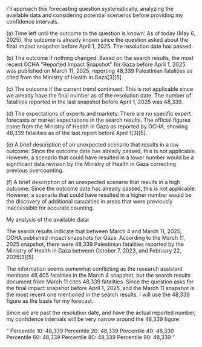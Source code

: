 I'll approach this forecasting question systematically, analyzing the available data and considering potential scenarios before providing my confidence intervals.

(a) Time left until the outcome to the question is known:
As of today (May 6, 2025), the outcome is already known since the question asked about the final impact snapshot before April 1, 2025. The resolution date has passed.

(b) The outcome if nothing changed:
Based on the search results, the most recent OCHA "Reported Impact Snapshot" for Gaza before April 1, 2025 was published on March 11, 2025, reporting 48,339 Palestinian fatalities as cited from the Ministry of Health in Gaza[3][5].

(c) The outcome if the current trend continued:
This is not applicable since we already have the final number as of the resolution date. The number of fatalities reported in the last snapshot before April 1, 2025 was 48,339.

(d) The expectations of experts and markets:
There are no specific expert forecasts or market expectations in the search results. The official figures come from the Ministry of Health in Gaza as reported by OCHA, showing 48,339 fatalities as of the last report before April 1[3][5].

(e) A brief description of an unexpected scenario that results in a low outcome:
Since the outcome date has already passed, this is not applicable. However, a scenario that could have resulted in a lower number would be a significant data revision by the Ministry of Health in Gaza correcting previous overcounting.

(f) A brief description of an unexpected scenario that results in a high outcome:
Since the outcome date has already passed, this is not applicable. However, a scenario that could have resulted in a higher number would be the discovery of additional casualties in areas that were previously inaccessible for accurate counting.

My analysis of the available data:

The search results indicate that between March 4 and March 11, 2025, OCHA published impact snapshots for Gaza. According to the March 11, 2025 snapshot, there were 48,339 Palestinian fatalities reported by the Ministry of Health in Gaza between October 7, 2023, and February 22, 2025[3][5]. 

The information seems somewhat conflicting as the research assistant mentions 48,405 fatalities in the March 4 snapshot, but the search results document from March 11 cites 48,339 fatalities. Since the question asks for the final impact snapshot before April 1, 2025, and the March 11 snapshot is the most recent one mentioned in the search results, I will use the 48,339 figure as the basis for my forecast.

Since we are past the resolution date, and have the actual reported number, my confidence intervals will be very narrow around the 48,339 figure:

"
Percentile 10: 48,339
Percentile 20: 48,339
Percentile 40: 48,339
Percentile 60: 48,339
Percentile 80: 48,339
Percentile 90: 48,339
"